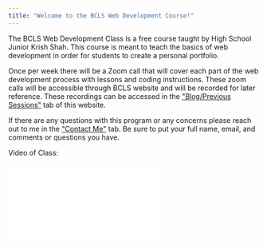 ```yaml
---
title: "Welcome to the BCLS Web Development Course!"
---
```


<!---
<audio controls>
  <source src="/recordings/test.ogg" type="audio/ogg">
  <source src="/recordings/test.mp3" type="audio/mpeg">
</audio>
--->

The BCLS Web Development Class is a free course taught by High School Junior Krish Shah. This course is meant to teach the basics of web development in order for students to create a personal portfolio.

Once per week there will be a Zoom call that will cover each part of the web development process with lessons and coding instructions. These zoom calls will be accessible through BCLS website and will be recorded for later reference. These recordings can be accessed in the <a href="{{ '/blog/' | relative_url }}">"Blog/Previous Sessions"</a> tab of this website.

If there are any questions with this program or any concerns please reach out to me in the <a href="{{ '/contact/' | relative_url }}">"Contact Me"</a> tab. Be sure to put your full name, email, and comments or questions you have.

Video of Class:

<iframe src="/recordings/test.mp3" title="YouTube video player" frameborder="0" allow="accelerometer; autoplay; clipboard-write; encrypted-media; gyroscope; picture-in-picture" allowfullscreen></iframe>

